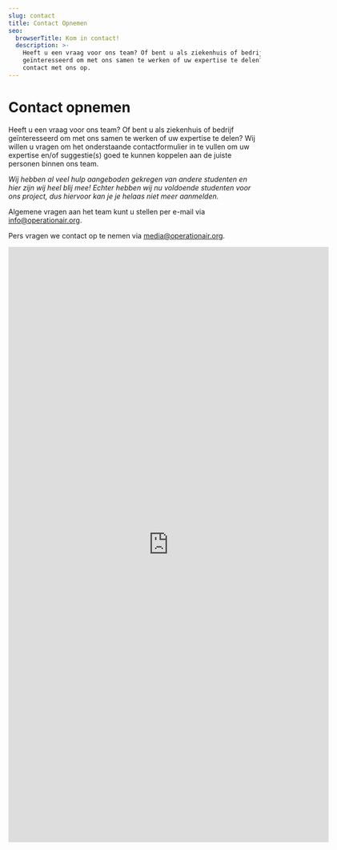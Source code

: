 ```yaml
---
slug: contact
title: Contact Opnemen
seo:
  browserTitle: Kom in contact!
  description: >-
    Heeft u een vraag voor ons team? Of bent u als ziekenhuis of bedrijf
    geïnteresseerd om met ons samen te werken of uw expertise te delen? Neem dan
    contact met ons op.
---
```

# Contact opnemen

Heeft u een vraag voor ons team? Of bent u als ziekenhuis of bedrijf geïnteresseerd om met ons samen te werken of uw expertise te delen? Wij willen u vragen om het onderstaande contactformulier in te vullen om uw expertise en/of suggestie(s) goed te kunnen koppelen aan de juiste personen binnen ons team.

*Wij hebben al veel hulp aangeboden gekregen van andere studenten en hier zijn wij heel blij mee! Echter hebben wij nu voldoende studenten voor ons project, dus hiervoor kan je je helaas niet meer aanmelden.*

Algemene vragen aan het team kunt u stellen per e-mail via [info@operationair.org](mailto:info@operationair.org).

Pers vragen we contact op te nemen via [media@operationair.org](mailto:media@operationair.org).

<iframe src="https://docs.google.com/forms/d/e/1FAIpQLSerxD20lExQzCFMajbm-Qs7xyZanmaZa1abSb_pPtCR0Rp4rA/viewform?embedded=true" width="640" height="1190" frameborder="0" marginheight="0" marginwidth="0">Laden…</iframe>